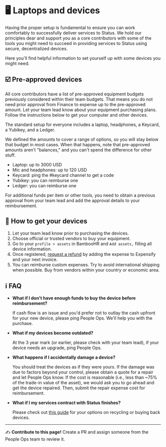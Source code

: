 # 🖥 Laptops and devices

Having the proper setup is fundamental to ensure you can work comfortably to successfully deliver services to Status. We hold our principles dear and support you as a core contributors with some of the tools you might need  to succeed in providing services to Status using secure, decentralized devices. 

Here you'll find helpful information to set yourself up with some devices you might need.

## ☑️ Pre-approved devices

All core contributors have a list of pre-approved equipment budgets previously considered within their team budgets. That means you do not need prior approval from Finance to expense up to the pre-approved amount. Let your team lead know about your equipment purchasing plans. Follow the instructions below to get your computer and other devices.

The standard setup for everyone includes a laptop, headphones, a Keycard, a Yubikey, and a Ledger. 

We defined the amounts to cover a range of options, so you will stay below that budget in most cases. When that happens, note that pre-approved amounts aren't "balances," and you can't spend the difference for other stuff.

   * Laptop: up to 3000 USD
   * Mic and headphones: up to 120 USD
   * Keycard: ping the #keycard channel to get a code 
   * Yubikey: you can reimburse one
   * Ledger: you can reimburse one

For additional funds per item or other tools, you need to obtain a previous approval from your team lead and add the approval details to your reimbursement. 

## 🏪 How to get your devices

   1. Let your team lead know prior to purchasing the devices. 
   2. Choose official or trusted vendors to buy your equipment.
   3. Go to your `profile > assets` in BambooHR and `Add assets,` filling all device information.
   4. Once registered, [request a refund](./finance/expense-reimbursements) by adding the expense to Expensify and your next invoice.
   5. You can reimburse custom expenses. Try to avoid international shipping when possible. Buy from vendors within your country or economic area. 

## ℹ️ FAQ

   * **What if I don't have enough funds to buy the device before reimbursement?**
   
      If cash flow is an issue and you'd prefer not to outlay the cash upfront for your new device, please ping People Ops. We'll help you with the purchase.
   
   * **What if my devices become outdated?**
   
      At the 3 year mark (or earlier, please check with your team lead), if your device needs an upgrade, ping People Ops.
      
   * **What happens if I accidentally damage a device?**

      You should treat the devices as if they were yours. If the damage was due to factors beyond your control, please obtain a quote for a repair and let People Ops know. If the cost is reasonable (i.e., less than ~75% of the trade-in value of the asset), we would ask you to go ahead and get the device repaired. Then, submit the repair expense cost for reimbursement.
      
   * **What if I my services contract with Status finishes?**

      Please check out [this guide](./offboarding.md) for your options on recycling or buying back devices.


*****

✍️ **Contribute to this page!** Create a PR and assign someone from the People Ops team to review it.
